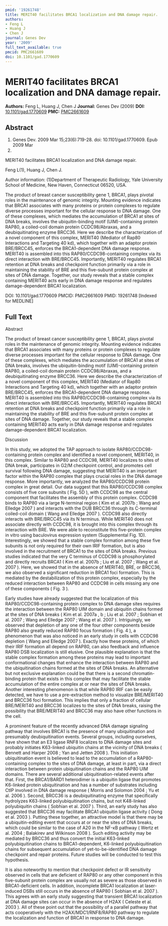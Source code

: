```yaml
---
pmid: '19261748'
title: MERIT40 facilitates BRCA1 localization and DNA damage repair.
authors:
- Feng L
- Huang J
- Chen J
journal: Genes Dev
year: '2009'
full_text_available: true
pmcid: PMC2661609
doi: 10.1101/gad.1770609
---
```


# MERIT40 facilitates BRCA1 localization and DNA damage repair.
**Authors:** Feng L, Huang J, Chen J
**Journal:** Genes Dev (2009)
**DOI:** [10.1101/gad.1770609](https://doi.org/10.1101/gad.1770609)
**PMC:** [PMC2661609](https://www.ncbi.nlm.nih.gov/pmc/articles/PMC2661609/)

## Abstract

1. Genes Dev. 2009 Mar 15;23(6):719-28. doi: 10.1101/gad.1770609. Epub 2009 Mar
4.

MERIT40 facilitates BRCA1 localization and DNA damage repair.

Feng L(1), Huang J, Chen J.

Author information:
(1)Department of Therapeutic Radiology, Yale University School of Medicine, New 
Haven, Connecticut 06520, USA.

The product of breast cancer susceptibility gene 1, BRCA1, plays pivotal roles 
in the maintenance of genomic integrity. Mounting evidence indicates that BRCA1 
associates with many proteins or protein complexes to regulate diverse processes 
important for the cellular response to DNA damage. One of these complexes, which 
mediates the accumulation of BRCA1 at sites of DNA breaks, involves the 
ubiquitin-binding motif (UIM)-containing protein RAP80, a coiled-coil domain 
protein CCDC98/Abraxas, and a deubiquitinating enzyme BRCC36. Here we describe 
the characterization of a novel component of this complex, MERIT40 (Mediator of 
Rap80 Interactions and Targeting 40 kd), which together with an adaptor protein 
BRE/BRCC45, enforces the BRCA1-dependent DNA damage response. MERIT40 is 
assembled into this RAP80/CCDC98-containing complex via its direct interaction 
with BRE/BRCC45. Importantly, MERIT40 regulates BRCA1 retention at DNA breaks 
and checkpoint function primarily via a role in maintaining the stability of BRE 
and this five-subunit protein complex at sites of DNA damage. Together, our 
study reveals that a stable complex containing MERIT40 acts early in DNA damage 
response and regulates damage-dependent BRCA1 localization.

DOI: 10.1101/gad.1770609
PMCID: PMC2661609
PMID: 19261748 [Indexed for MEDLINE]

## Full Text

Abstract

The product of breast cancer susceptibility gene 1, BRCA1, plays pivotal roles in the maintenance of genomic integrity. Mounting evidence indicates that BRCA1 associates with many proteins or protein complexes to regulate diverse processes important for the cellular response to DNA damage. One of these complexes, which mediates the accumulation of BRCA1 at sites of DNA breaks, involves the ubiquitin-binding motif (UIM)-containing protein RAP80, a coiled-coil domain protein CCDC98/Abraxas, and a deubiquitinating enzyme BRCC36. Here we describe the characterization of a novel component of this complex, MERIT40 (Mediator of Rap80 Interactions and Targeting 40 kd), which together with an adaptor protein BRE/BRCC45, enforces the BRCA1-dependent DNA damage response. MERIT40 is assembled into this RAP80/CCDC98-containing complex via its direct interaction with BRE/BRCC45. Importantly, MERIT40 regulates BRCA1 retention at DNA breaks and checkpoint function primarily via a role in maintaining the stability of BRE and this five-subunit protein complex at sites of DNA damage. Together, our study reveals that a stable complex containing MERIT40 acts early in DNA damage response and regulates damage-dependent BRCA1 localization.

Discussion

In this study, we adopted the TAP approach to isolate RAP80/CCDC98-containing protein complex and identified a novel component, MERIT40, in this complex. Similar to RAP80 and CCDC98, MERIT40 localizes to sites of DNA break, participates in G2/M checkpoint control, and promotes cell survival following DNA damage, suggesting that MERIT40 is an important factor within the RAP80 complex that plays crucial roles in the DNA damage response. More importantly, we analyzed the RAP80/CCDC98 protein complex in great detail. Our data suggest that this RAP80/CCDC98 complex consists of five core subunits ( Fig. 5D ), with CCDC98 as the central component that facilitates the assembly of this protein complex. CCDC98 binds to RAP80 via a large N-terminal region ( Kim et al. 2007b ; Wang and Elledge 2007 ) and interacts with the DUB BRCC36 through its C-terminal coiled-coil domain ( Wang and Elledge 2007 ). CCDC98 also directly interacts with BRE/BRCC45 via its N terminus. While MERIT40 does not associate directly with CCDC98, it is brought into this complex through its interaction with BRE. We were able to reconstitute this five-protein complex in vitro using baculovirus expression system (Supplemental Fig. 1D). Interestingly, we showed that a stable complex formation among these five subunits is not only required for their own IRIF formation, but is also involved in the recruitment of BRCA1 to the sites of DNA breaks. Previous studies indicated that the very C terminus of CCDC98 is phosphorylated and directly recruits BRCA1 ( Kim et al. 2007b ; Liu et al. 2007 ; Wang et al. 2007 ). Here, we showed that in the absence of MERIT40, BRE, or BRCC36, we also observed a significant reduction in BRCA1 foci formation. This is mediated by the destabilization of this protein complex, especially by the reduced interaction between RAP80 and CCDC98 in cells missing any one of these components ( Fig. 3 ).

Early studies have already suggested that the localization of this RAP80/CCDC98-containing protein complex to DNA damage sites requires the interaction between the RAP80 UIM domain and ubiquitin chains formed at the sites of DNA breaks ( Kim et al. 2007a , b ; Liu et al. 2007 ; Sobhian et al. 2007 ; Wang and Elledge 2007 ; Wang et al. 2007 ). Intriguingly, we observed that depletion of any one of the four other components beside RAP80 also greatly reduced RAP80 focus formation ( Fig. 4 ), a phenomenon that was also noticed in an early study in cells with CCDC98 depletion ( Wang and Elledge 2007 ). Exactly how these proteins, of which their IRIF formation all depend on RAP80, can also feedback and influence RAP80 DSB localization is still elusive. One plausible explanation is that the stable complex formation among these proteins may lead to important conformational changes that enhance the interaction between RAP80 and the ubiquitination chains formed at the sites of DNA breaks. An alternative but not exclusive explanation could be that there is a second chromatin-binding protein that exists in this complex that may facilitate the stable accumulation of the entire complex at or near the sites of DNA breaks. Another interesting phenomenon is that while RAP80 IRIF can be easily detected, we have to use a pre-extraction method to visualize BRE/MERIT40 and BRCC36 foci formation. This implies that only a fraction of cellular BRE/MERIT40 and BRCC36 localizes to the sites of DNA breaks, raising the possibility that BRE/MERIT40 and BRCC36 may also have other functions in the cell.

A prominent feature of the recently advanced DNA damage signaling pathway that involves BRCA1 is the presence of many ubiquitination and presumably deubiquitination events. Several groups, including ourselves, have shown that an E3 ligase RNF8 localizes to DNA damage sites and probably initiates K63-linked ubiquitin chains at the vicinity of DNA breaks ( Bennett and Harper 2008 ; Yan and Jetten 2008 ). This initiation ubiquitination event is believed to lead to the accumulation of a RAP80-containing complex to the sites of DNA damage, at least in part, via a direct interaction between protein ubiquitination chains and the RAP80 UIM domains. There are several additional ubiquitination-related events after that. First, the BRCA1/BARD1 heterodimer is a ubiquitin ligase that promotes K6-linked protein ubiquitination and has a number of substrates including CtIP involved in DNA damage response ( Morris and Solomon 2004 ; Yu et al. 2006 ). Second, BRCC36 is a deubiquitinating enzyme that specifically hydrolyzes K63-linked polyubiquitination chains, but not K48-linked polyubiquitin chains ( Sobhian et al. 2007 ). Third, an early study has also suggested that BRCC36 may facilitate BRCA1 ubiquitin ligase activity ( Dong et al. 2003 ). Putting these together, an attractive model is that there may be a ubiquitin-editing event that occurs at or near the sites of DNA breaks, which could be similar to the case of A20 in the NF-κB pathway ( Wertz et al. 2004 ; Balakirev and Wilkinson 2008 ). Such editing activity may be mediated by BRCC36 and thus convert the initial K63-linked polyubiquitination chains to BRCA1-dependent, K6-linked polyubiquitination chains for subsequent accumulation of yet-to-be-identified DNA damage checkpoint and repair proteins. Future studies will be conducted to test this hypothesis.

It is also noteworthy to mention that checkpoint defect or IR sensitivity observed in cells that are deficient of RAP80 or any other component in this five-subunit protein complex are usually not as severe as those observed in BRCA1-deficient cells. In addition, incomplete BRCA1 localization at laser-induced DSBs still occurs in the absence of RAP80 ( Sobhian et al. 2007 ). This agrees with an early study suggesting that transient BRCA1 localization at DNA damage sites can occur in the absence of H2AX ( Celeste et al. 2003 ). All of these point out that the possibility of a parallel pathway that acts cooperatively with the H2AX/MDC1/RNF8/RAP80 pathway to regulate the localization and function of BRCA1 in response to DNA damage.
